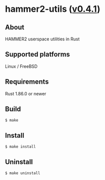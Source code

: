 hammer2-utils ([v0.4.1](https://github.com/kusumi/hammer2-utils/releases/tag/v0.4.1))
========

## About

HAMMER2 userspace utilities in Rust

## Supported platforms

Linux / FreeBSD

## Requirements

Rust 1.86.0 or newer

## Build

    $ make

## Install

    $ make install

## Uninstall

    $ make uninstall
